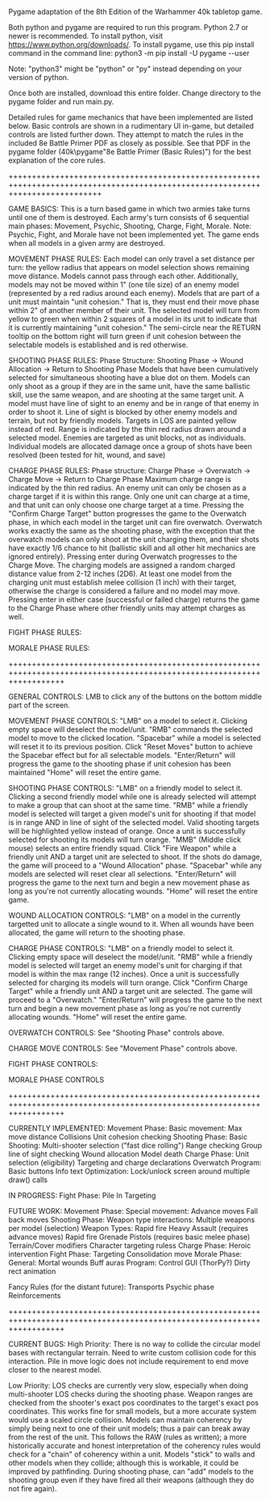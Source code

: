 Pygame adaptation of the 8th Edition of the Warhammer 40k tabletop game.

Both python and pygame are required to run this program. Python 2.7 or newer is recommended.
To install python, visit https://www.python.org/downloads/.
To install pygame, use this pip install command in the command line:
python3 -m pip install -U pygame --user

Note: "python3" might be "python" or "py" instead depending on your version of python.

Once both are installed, download this entire folder.
Change directory to the pygame folder and run main.py.

Detailed rules for game mechanics that have been implemented are listed below.
Basic controls are shown in a rudimentary UI in-game, but detailed controls are listed further down.
They attempt to match the rules in the included 8e Battle Primer PDF as closely as possible.
See that PDF in the pygame folder (40k\pygame\"8e Battle Primer (Basic Rules)") for the best explanation of the core rules.

++++++++++++++++++++++++++++++++++++++++++++++++++++++++++++++++++++++++++++++++++++++++++++++++++++++++++++++++++++++++++++++++

GAME BASICS:
This is a turn based game in which two armies take turns until one of them is destroyed.
Each army's turn consists of 6 sequential main phases: Movement, Psychic, Shooting, Charge, Fight, Morale.
	Note: Psychic, Fight, and Morale have not been implemented yet.
The game ends when all models in a given army are destroyed.

MOVEMENT PHASE RULES:
Each model can only travel a set distance per turn: the yellow radius that appears on model selection shows remaining move distance.
Models cannot pass through each other.
Additionally, models may not be moved within 1" (one tile size) of an enemy model (represented by a red radius around each enemy).
Models that are part of a unit must maintain "unit cohesion." That is, they must end their move phase within 2" of another member of their unit.
The selected model will turn from yellow to green when within 2 squares of a model in its unit to indicate that it is currently maintaining "unit cohesion."
The semi-circle near the RETURN tooltip on the bottom right will turn green if unit cohesion between the selectable models is established and is red otherwise.

SHOOTING PHASE RULES:
Phase Structure: Shooting Phase -> Wound Allocation -> Return to Shooting Phase
Models that have been cumulatively selected for simultaneous shooting have a blue dot on them.
Models can only shoot as a group if they are in the same unit, have the same ballistic skill, use the same weapon, and are shooting at the same target unit.
A model must have line of sight to an enemy and be in range of that enemy in order to shoot it. 
Line of sight is blocked by other enemy models and terrain, but not by friendly models.
Targets in LOS are painted yellow instead of red.
Range is indicated by the thin red radius drawn around a selected model.
Enemies are targeted as unit blocks, not as individuals. 
Individual models are allocated damage once a group of shots have been resolved (been tested for hit, wound, and save)

CHARGE PHASE RULES:
Phase structure: Charge Phase -> Overwatch -> Charge Move -> Return to Charge Phase
Maximum charge range is indicated by the thin red radius. An enemy unit can only be chosen as a charge target if it is within this range.
Only one unit can charge at a time, and that unit can only choose one charge target at a time. 
Pressing the "Confirm Charge Target" button progresses the game to the Overwatch phase, in which each model in the target unit can fire overwatch.
Overwatch works exactly the same as the shooting phase, with the exception that the overwatch models can only shoot at the unit charging them, and their shots have exactly 1/6 chance to hit (ballistic skill and all other hit mechanics are ignored entirely).
Pressing enter during Overwatch progresses to the Charge Move. The charging models are assigned a random charged distance value from 2-12 inches (2D6).
At least one model from the charging unit must establish melee collision (1 inch) with their target, otherwise the charge is considered a failure and no model may move.
Pressing enter in either case (successful or failed charge) returns the game to the Charge Phase where other friendly units may attempt charges as well.

FIGHT PHASE RULES:

MORALE PHASE RULES:

++++++++++++++++++++++++++++++++++++++++++++++++++++++++++++++++++++++++++++++++++++++++++++++++++++++++++++++++++++++++

GENERAL CONTROLS:
LMB to click any of the buttons on the bottom middle part of the screen.

MOVEMENT PHASE CONTROLS:
"LMB" on a model to select it. 
	Clicking empty space will deselect the model/unit.
"RMB" commands the selected model to move to the clicked location.
"Spacebar" while a model is selected will reset it to its previous position.
Click "Reset Moves" button to achieve the Spacebar effect but for all selectable models.
"Enter/Return" will progress the game to the shooting phase if unit cohesion has been maintained
"Home" will reset the entire game.

SHOOTING PHASE CONTROLS:
"LMB" on a friendly model to select it. 
	Clicking a second friendly model while one is already selected will attempt to make a group that can shoot at the same time.
"RMB" while a friendly model is selected will target a given model's unit for shooting if that model is in range AND in line of sight of the selected model.
	Valid shooting targets will be highlighted yellow instead of orange.
	Once a unit is successfully selected for shooting its models will turn orange.
"MMB" (Middle click mouse) selects an entire friendly squad.
Click "Fire Weapon" while a friendly unit AND a target unit are selected to shoot. If the shots do damage, the game will proceed to a "Wound Allocation" phase.
"Spacebar" while any models are selected will reset clear all selections.
"Enter/Return" will progress the game to the next turn and begin a new movement phase as long as you're not currently allocating wounds.
"Home" will reset the entire game.

WOUND ALLOCATION CONTROLS:
"LMB" on a model in the currently targetted unit to allocate a single wound to it.
	When all wounds have been allocated, the game will return to the shooting phase.

CHARGE PHASE CONTROLS:
"LMB" on a friendly model to select it.
	Clicking empty space will deselect the model/unit.
"RMB" while a friendly model is selected will target an enemy model's unit for charging if that model is within the max range (12 inches).
	Once a unit is successfully selected for charging its models will turn orange.
Click "Confirm Charge Target" while a friendly unit AND a target unit are selected. The game will proceed to a "Overwatch."
"Enter/Return" will progress the game to the next turn and begin a new movement phase as long as you're not currently allocating wounds.
"Home" will reset the entire game.

OVERWATCH CONTROLS:
See "Shooting Phase" controls above.

CHARGE MOVE CONTROLS:
See "Movement Phase" controls above.

FIGHT PHASE CONTROLS:

MORALE PHASE CONTROLS

++++++++++++++++++++++++++++++++++++++++++++++++++++++++++++++++++++++++++++++++++++++++++++++++++++++++++++++++++++++++

CURRENTLY IMPLEMENTED:
Movement Phase:
	Basic movement:
		Max move distance
		Collisions
		Unit cohesion checking
Shooting Phase:
	Basic Shooting:
		Multi-shooter selection ("fast dice rolling")
		Range checking
		Group line of sight checking
		Wound allocation
		Model death
Charge Phase:
	Unit selection (eligibility)
	Targeting and charge declarations
	Overwatch
Program:
	Basic buttons
	Info text
Optimization:
	Lock/unlock screen around multiple draw() calls

IN PROGRESS:
Fight Phase:
	Pile In
	Targeting

FUTURE WORK:
Movement Phase:
	Special movement:
		Advance moves
		Fall back moves
Shooting Phase:
	Weapon type interactions:
		Multiple weapons per model (selection)
		Weapon Types:
			Rapid fire
			Heavy
			Assault (requires advance moves)
			Rapid fire
			Grenade
			Pistols (requires basic melee phase)
	Terrain/Cover modifiers
	Character targeting ruless
Charge Phase:
	Heroic intervention
Fight Phase:
	Targeting
	Consolidation move
Morale Phase:
General:
	Mortal wounds
	Buff auras
Program:
	Control GUI (ThorPy?)
	Dirty rect animation

Fancy Rules (for the distant future):
	Transports
	Psychic phase
	Reinforcements

++++++++++++++++++++++++++++++++++++++++++++++++++++++++++++++++++++++++++++++++++++++++++++++++++++++++++++++++++++++++

CURRENT BUGS:
High Priority:
There is no way to collide the circular model bases with rectangular terrain. Need to write custom collision code for this interaction.
Pile in move logic does not include requirement to end move closer to the nearest model. 

Low Priority:
LOS checks are currently very slow, especially when doing multi-shooter LOS checks during the shooting phase.
Weapon ranges are checked from the shooter's exact pos coordinates to the target's exact pos coordinates. This works fine for small models, but a more accurate system would use a scaled circle collision.
Models can maintain coherency by simply being next to one of their unit models; thus a pair can break away from the rest of the unit. This follows the RAW (rules as written); a more historically accurate and honest interpretation of the coherency rules would check for a "chain" of coherency within a unit.
Models "stick" to walls and other models when they collide; although this is workable, it could be improved by pathfinding.
During shooting phase, can "add" models to the shooting group even if they have fired all their weapons (although they do not fire again).

